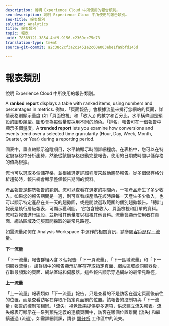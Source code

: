 ```yaml
---
description: 說明 Experience Cloud 中所使用的報告類別。
seo-description: 說明 Experience Cloud 中所使用的報告類別。
seo-title: 報表類別
solution: Analytics
title: 報表類別
topic: 報表
uuid: 78369121-3854-4bf9-9156-c2369ec75d73
translation-type: tm+mt
source-git-commit: a2c38c2cf3a2c1451e2c60e003ebe1fa9bfd145d

---
```



# 報表類別

說明 Experience Cloud 中所使用的報告類別。

A **ranked report** displays a table with ranked items, using numbers and percentages in metrics. 例如，「頁面報告」會根據流量來排行您網站的頁面，詳情表格則顯示量度 (如「頁面檢視」和「收入」) 的數字和百分比。水平橫條圖是預設的圖形類型。圖形會為每個量度採用不同的顏色。「排名」報告可在一個報告中顯示多個量度。A **trended report** lets you examine how conversions and events trend over a selected time granularity (Hour, Day, Week, Month, Quarter, or Year) during a reporting period.

圖表中，垂直軸顯示追蹤項目，水平軸顯示時間詳細程度。在表格中，您可以在特定儲存格中分析趨勢，然後從該儲存格啟動完整報告。使用的日期或時間以儲存格的值為根據。

您也可以選取多個儲存格，並根據選定詳細程度來啟動趨勢報告。從多個儲存格分析趨勢時，報告欄會顯示整個報告期間的資料。

產品報告是趨勢報告的範例。您可以查看在選定的期間內，一項產品產生了多少收入。如果您的報告期間是一週，則可查看該產品在該時段每一天產生多少收入，也可以顯示特定產品在某一天的趨勢圖，或是開啟選取範圍的個別趨勢報告。「總計」報表是執行層級報表，可顯示獲利圖。 它包含總收入、頁面檢視和訂單的資料。您可對報告進行區段，並新增其他量度以檢視其他資料。流量會顯示使用者在頁面、網站區域及伺服器間採取的最常見路徑。

如需流量如何在 Analysis Workspace 中運作的相關資訊，請參閱[客戶歷程 – 流量](https://marketing.adobe.com/resources/help/en_US/analytics/analysis-workspace/flow.html)。

**下一流量**

「下一流量」報告群組內含 3 個報告:「下一頁流量」、「下一區域流量」和「下一伺服器流量」。該群組中的報告顯示訪客在存取指定頁面、網站區域或伺服器後，存取最頻繁的頁面、網站區域和伺服器。這些報告顯示穿過網站的最常見路徑。

**上一流量**

「上一流量」報表類似「下一流量」報告，只是查看的不是訪客在選定頁面後前往的位置，而是查看訪客在存取所指定頁面前的位置。該報告的控制項與「下一流量」報告的控制項相同。「流失」視覺效果提供更多選項，供您建立流失報表。流失報表可顯示在一系列預先定義的連續頁面中，訪客在哪個位置離開 (流失) 和繼續通過 (流過)。如需詳細資訊，請參 [閱分析](https://marketing.adobe.com/resources/help/en_US/analytics/analysis-workspace/fallout_flow.html) 工作區中的流失。
